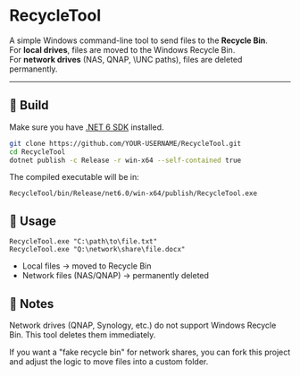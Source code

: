 # RecycleTool

A simple Windows command-line tool to send files to the **Recycle Bin**.  
For **local drives**, files are moved to the Windows Recycle Bin.  
For **network drives** (NAS, QNAP, \\UNC paths), files are deleted permanently.

---

## 🔧 Build

Make sure you have [.NET 6 SDK](https://dotnet.microsoft.com/en-us/download) installed.

```bash
git clone https://github.com/YOUR-USERNAME/RecycleTool.git
cd RecycleTool
dotnet publish -c Release -r win-x64 --self-contained true

```  
The compiled executable will be in:
```
RecycleTool/bin/Release/net6.0/win-x64/publish/RecycleTool.exe
```

## 🚀 Usage

```
RecycleTool.exe "C:\path\to\file.txt"
RecycleTool.exe "Q:\network\share\file.docx"
```
* Local files → moved to Recycle Bin
* Network files (NAS/QNAP) → permanently deleted

## 📌 Notes

Network drives (QNAP, Synology, etc.) do not support Windows Recycle Bin.
This tool deletes them immediately.

If you want a "fake recycle bin" for network shares, you can fork this project and adjust the logic to move files into a custom folder.
